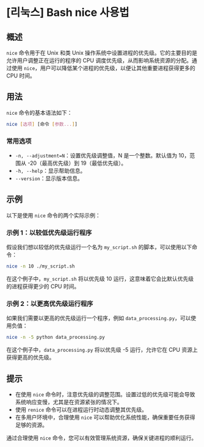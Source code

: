 # [리눅스] Bash nice 사용법

## 概述
`nice` 命令用于在 Unix 和类 Unix 操作系统中设置进程的优先级。它的主要目的是允许用户调整正在运行的程序的 CPU 调度优先级，从而影响系统资源的分配。通过使用 `nice`，用户可以降低某个进程的优先级，以便让其他重要进程获得更多的 CPU 时间。

## 用法
`nice` 命令的基本语法如下：

```bash
nice [选项] [命令 [参数...]]
```

### 常用选项
- `-n, --adjustment=N`：设置优先级调整值，N 是一个整数。默认值为 10，范围从 -20（最高优先级）到 19（最低优先级）。
- `-h, --help`：显示帮助信息。
- `--version`：显示版本信息。

## 示例
以下是使用 `nice` 命令的两个实际示例：

### 示例 1：以较低优先级运行程序
假设我们想以较低的优先级运行一个名为 `my_script.sh` 的脚本，可以使用以下命令：

```bash
nice -n 10 ./my_script.sh
```

在这个例子中，`my_script.sh` 将以优先级 10 运行，这意味着它会比默认优先级的进程获得更少的 CPU 时间。

### 示例 2：以更高优先级运行程序
如果我们需要以更高的优先级运行一个程序，例如 `data_processing.py`，可以使用负值：

```bash
nice -n -5 python data_processing.py
```

在这个例子中，`data_processing.py` 将以优先级 -5 运行，允许它在 CPU 资源上获得更高的优先级。

## 提示
- 在使用 `nice` 命令时，注意优先级的调整范围。设置过低的优先级可能会导致系统响应变慢，尤其是在资源紧张的情况下。
- 使用 `renice` 命令可以在进程运行时动态调整其优先级。
- 在多用户环境中，合理使用 `nice` 可以帮助优化系统性能，确保重要任务获得足够的资源。

通过合理使用 `nice` 命令，您可以有效管理系统资源，确保关键进程的顺利运行。